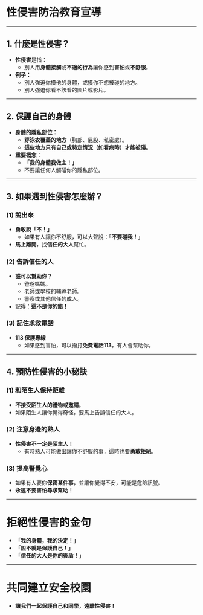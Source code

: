 # **性侵害防治教育宣導**

---

## **1. 什麼是性侵害？**
- **性侵害**是指：
  - 別人用**身體接觸**或**不適的行為**讓你感到**害怕**或**不舒服**。
- **例子：**
  - 別人強迫你摸他的身體，或摸你不想被碰的地方。
  - 別人強迫你看不該看的圖片或影片。

---

## **2. 保護自己的身體**
- **身體的隱私部位：**
  - **穿泳衣覆蓋的地方**（胸部、屁股、私密處）。
  - **這些地方只有自己或特定情況（如看病時）才能被碰。**
- **重要概念：**
  - **「我的身體我做主！」**
  - 不要讓任何人觸碰你的隱私部位。

---

## **3. 如果遇到性侵害怎麼辦？**

### **(1) 說出來**
- **勇敢說「不！」**
  - 如果有人讓你不舒服，可以大聲說：「**不要碰我！**」
- **馬上離開**，找**信任的大人**幫忙。

### **(2) 告訴信任的人**
- **誰可以幫助你？**
  - 爸爸媽媽。
  - 老師或學校的輔導老師。
  - 警察或其他信任的成人。
- 記得：**這不是你的錯！**

### **(3) 記住求救電話**
- **113 保護專線**
  - 如果感到害怕，可以撥打**免費電話113**，有人會幫助你。

---

## **4. 預防性侵害的小秘訣**

### **(1) 和陌生人保持距離**
- **不接受陌生人的禮物或邀請**。
- 如果陌生人讓你覺得奇怪，要馬上告訴信任的大人。

### **(2) 注意身邊的熟人**
- **性侵害不一定是陌生人！**
  - 有時熟人可能做出讓你不舒服的事，這時也要**勇敢拒絕**。

### **(3) 提高警覺心**
- 如果有人要你**保密某件事**，並讓你覺得不安，可能是危險訊號。
- **永遠不要害怕尋求幫助！**

---

# **拒絕性侵害的金句**
- **「我的身體，我的決定！」**
- **「說不就是保護自己！」**
- **「信任的大人是你的後盾！」**

---

# **共同建立安全校園**
- **讓我們一起保護自己和同學，遠離性侵害！**